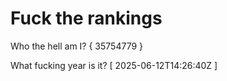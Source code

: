 # Fuck the rankings

Who the hell am I?
{ 35754779 }

What fucking year is it?
[ 2025-06-12T14:26:40Z ]
